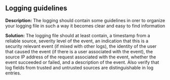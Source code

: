
Logging guidelines
-------

**Description:**
The logging should contain some guidelines in orer to organize your logging file in such a way it becomes clear and easy to find information


**Solution:**
The logging file should at least contain, a timestamp from a reliable source, severity level of the event, an indication that this is a security relevant event (if mixed with other logs), the identity of the user that caused the event (if there is a user associated with the event), the source IP address of the request associated with the event, whether the event succeeded or failed, and a description of the event. Also verify that log fields from trusted and untrusted sources are distinguishable in log entries. 

	